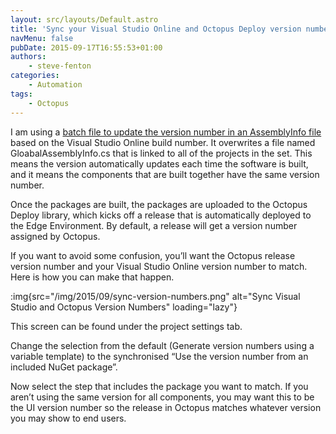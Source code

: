 ```yaml
---
layout: src/layouts/Default.astro
title: 'Sync your Visual Studio Online and Octopus Deploy version numbers'
navMenu: false
pubDate: 2015-09-17T16:55:53+01:00
authors:
    - steve-fenton
categories:
    - Automation
tags:
    - Octopus
---
```


I am using a [batch file to update the version number in an AssemblyInfo file](/2012/11/automatically-updating-your-assemblyinfo-with-a-batch-file/) based on the Visual Studio Online build number. It overwrites a file named GloabalAssemblyInfo.cs that is linked to all of the projects in the set. This means the version automatically updates each time the software is built, and it means the components that are built together have the same version number.

Once the packages are built, the packages are uploaded to the Octopus Deploy library, which kicks off a release that is automatically deployed to the Edge Environment. By default, a release will get a version number assigned by Octopus.

If you want to avoid some confusion, you’ll want the Octopus release version number and your Visual Studio Online version number to match. Here is how you can make that happen.

:img{src="/img/2015/09/sync-version-numbers.png" alt="Sync Visual Studio and Octopus Version Numbers" loading="lazy"}

This screen can be found under the project settings tab.

Change the selection from the default (Generate version numbers using a variable template) to the synchronised “Use the version number from an included NuGet package”.

Now select the step that includes the package you want to match. If you aren’t using the same version for all components, you may want this to be the UI version number so the release in Octopus matches whatever version you may show to end users.